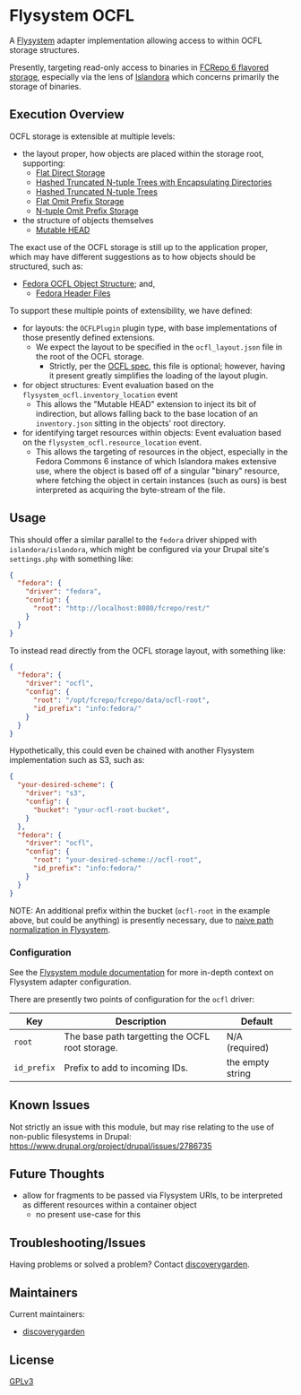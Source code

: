 # Flysystem OCFL

A [Flysystem](https://www.drupal.org/project/flysystem) adapter implementation allowing access to within OCFL storage structures.

Presently, targeting read-only access to binaries in [FCRepo 6 flavored storage](https://wiki.lyrasis.org/display/FEDORA6x/Fedora+OCFL+Object+Structure), especially via the lens of [Islandora](https://github.com/Islandora/islandora) which concerns primarily the storage of binaries.

## Execution Overview

OCFL storage is extensible at multiple levels:

- the layout proper, how objects are placed within the storage root, supporting:
  - [Flat Direct Storage](https://ocfl.github.io/extensions/0002-flat-direct-storage-layout.html)
  - [Hashed Truncated N-tuple Trees with Encapsulating Directories](https://ocfl.github.io/extensions/0003-hash-and-id-n-tuple-storage-layout.html)
  - [Hashed Truncated N-tuple Trees](https://ocfl.github.io/extensions/0004-hashed-n-tuple-storage-layout.html)
  - [Flat Omit Prefix Storage](https://ocfl.github.io/extensions/0006-flat-omit-prefix-storage-layout.html)
  - [N-tuple Omit Prefix Storage](https://ocfl.github.io/extensions/0007-n-tuple-omit-prefix-storage-layout.html)
- the structure of objects themselves
  - [Mutable HEAD](https://ocfl.github.io/extensions/0005-mutable-head.html)

The exact use of the OCFL storage is still up to the application proper, which may have different suggestions as to how objects should be structured, such as:
- [Fedora OCFL Object Structure](https://wiki.lyrasis.org/display/FEDORA6x/Fedora+OCFL+Object+Structure); and,
  - [Fedora Header Files](https://wiki.lyrasis.org/display/FEDORA6x/Fedora+Header+Files)

To support these multiple points of extensibility, we have defined:
- for layouts: the `OCFLPlugin` plugin type, with base implementations of those presently defined extensions.
  - We expect the layout to be specified in the `ocfl_layout.json` file in the root of the OCFL storage.
    - Strictly, per the [OCFL spec](https://ocfl.io/1.0/spec/#root-structure), this file is optional; however, having it present greatly simplifies the loading of the layout plugin.
- for object structures: Event evaluation based on the `flysystem_ocfl.inventory_location` event
  - This allows the "Mutable HEAD" extension to inject its bit of indirection, but allows falling back to the base location of an `inventory.json` sitting in the objects' root directory.
- for identifying target resources within objects: Event evaluation based on the `flysystem_ocfl.resource_location` event.
  - This allows the targeting of resources in the object, especially in the Fedora Commons 6 instance of which Islandora makes extensive use, where the object is based off of a singular "binary" resource, where fetching the object in certain instances (such as ours) is best interpreted as acquiring the byte-stream of the file.

## Usage

This should offer a similar parallel to the `fedora` driver shipped with `islandora/islandora`, which might be configured via your Drupal site's `settings.php` with something like:

```json
{
  "fedora": {
    "driver": "fedora",
    "config": {
      "root": "http://localhost:8080/fcrepo/rest/"
    }
  }
}
```

To instead read directly from the OCFL storage layout, with something like:

```json
{
  "fedora": {
    "driver": "ocfl",
    "config": {
      "root": "/opt/fcrepo/fcrepo/data/ocfl-root",
      "id_prefix": "info:fedora/"
    }
  }
}
```

Hypothetically, this could even be chained with another Flysystem implementation such as S3, such as:

```json
{
  "your-desired-scheme": {
    "driver": "s3",
    "config": {
      "bucket": "your-ocfl-root-bucket",
    }
  },
  "fedora": {
    "driver": "ocfl",
    "config": {
      "root": "your-desired-scheme://ocfl-root",
      "id_prefix": "info:fedora/"
    }
  }
}
```

NOTE: An additional prefix within the bucket (`ocfl-root` in the example above, but could be anything) is presently necessary, due to [naive path normalization in Flysystem](https://github.com/thephpleague/flysystem/blob/3239285c825c152bcc315fe0e87d6b55f5972ed1/src/Adapter/AbstractAdapter.php#L49-L59).

### Configuration

See the [Flysystem module documentation](https://git.drupalcode.org/project/flysystem/-/blob/2.0.x/README.md#configuration) for more in-depth context on Flysystem adapter configuration.

There are presently two points of configuration for the `ocfl` driver:

| Key | Description | Default |
| --- | --- | --- |
| `root` | The base path targetting the OCFL root storage. | N/A (required) |
| `id_prefix` | Prefix to add to incoming IDs. | the empty string |


## Known Issues

Not strictly an issue with this module, but may rise relating to the use of non-public filesystems in Drupal: https://www.drupal.org/project/drupal/issues/2786735

## Future Thoughts

- allow for fragments to be passed via Flysystem URIs, to be interpreted as different resources within a container object
  - no present use-case for this

## Troubleshooting/Issues

Having problems or solved a problem? Contact
[discoverygarden](http://support.discoverygarden.ca).

## Maintainers
Current maintainers:
* [discoverygarden](https://discoverygarden.ca/)

## License
[GPLv3](http://www.gnu.org/licenses/gpl-3.0.txt)
